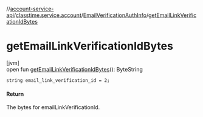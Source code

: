 //[account-service-api](../../../index.md)/[classtime.service.account](../index.md)/[EmailVerificationAuthInfo](index.md)/[getEmailLinkVerificationIdBytes](get-email-link-verification-id-bytes.md)

# getEmailLinkVerificationIdBytes

[jvm]\
open fun [getEmailLinkVerificationIdBytes](get-email-link-verification-id-bytes.md)(): ByteString

`string email_link_verification_id = 2;`

#### Return

The bytes for emailLinkVerificationId.
